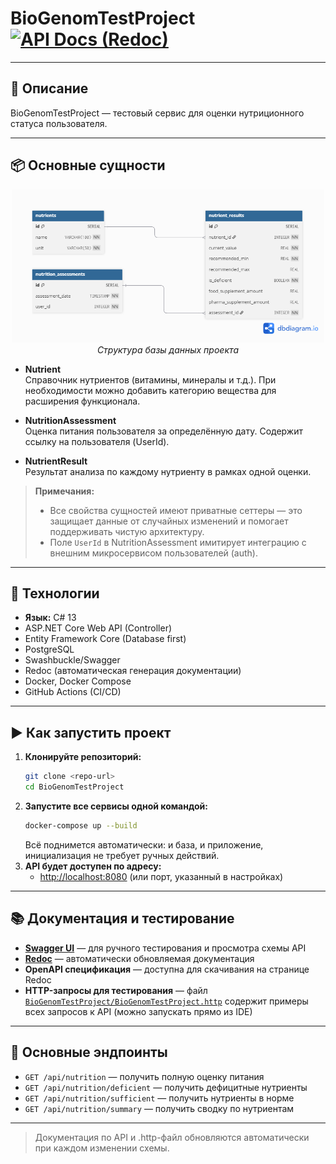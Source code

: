 # BioGenomTestProject   [![API Docs (Redoc)](https://img.shields.io/badge/Redoc-API%20Docs-blue?logo=readthedocs&style=flat-square)](https://a-sharifov.github.io/BioGenomTestProject/)

---

## 🧬 Описание
BioGenomTestProject — тестовый сервис для оценки нутриционного статуса пользователя.

---

## 📦 Основные сущности

<p align="center">
  <img src="img/db.png" alt="Структура базы данных" width="500"/>
  <br/>
  <em>Структура базы данных проекта</em>
</p>

- **Nutrient**  
  Справочник нутриентов (витамины, минералы и т.д.). При необходимости можно добавить категорию вещества для расширения функционала.

- **NutritionAssessment**  
  Оценка питания пользователя за определённую дату. Содержит ссылку на пользователя (UserId).

- **NutrientResult**  
  Результат анализа по каждому нутриенту в рамках одной оценки.

> **Примечания:**
> - Все свойства сущностей имеют приватные сеттеры — это защищает данные от случайных изменений и помогает поддерживать чистую архитектуру.
> - Поле `UserId` в NutritionAssessment имитирует интеграцию с внешним микросервисом пользователей (auth).

---

## 🚀 Технологии

- **Язык:** C# 13
- ASP.NET Core Web API (Controller)
- Entity Framework Core (Database first)
- PostgreSQL
- Swashbuckle/Swagger
- Redoc (автоматическая генерация документации)
- Docker, Docker Compose
- GitHub Actions (CI/CD)

---

## ▶️ Как запустить проект

1. **Клонируйте репозиторий:**
   ```sh
   git clone <repo-url>
   cd BioGenomTestProject
   ```
2. **Запустите все сервисы одной командой:**
   ```sh
   docker-compose up --build
   ```
   Всё поднимется автоматически: и база, и приложение, инициализация не требует ручных действий.
3. **API будет доступен по адресу:**
   - [http://localhost:8080](http://localhost:8080) (или порт, указанный в настройках)

---

## 📚 Документация и тестирование

- [**Swagger UI**](http://localhost:8080/swagger/index.html) — для ручного тестирования и просмотра схемы API
- [**Redoc**](https://a-sharifov.github.io/BioGenomTestProject/) — автоматически обновляемая документация
- **OpenAPI спецификация** — доступна для скачивания на странице Redoc
- **HTTP-запросы для тестирования** — файл [`BioGenomTestProject/BioGenomTestProject.http`](BioGenomTestProject/BioGenomTestProject.http) содержит примеры всех запросов к API (можно запускать прямо из IDE)

---

## 🔗 Основные эндпоинты

- `GET /api/nutrition` — получить полную оценку питания
- `GET /api/nutrition/deficient` — получить дефицитные нутриенты
- `GET /api/nutrition/sufficient` — получить нутриенты в норме
- `GET /api/nutrition/summary` — получить сводку по нутриентам

---

> Документация по API и .http-файл обновляются автоматически при каждом изменении схемы.
